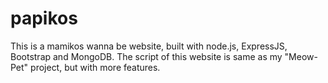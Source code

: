 # papikos

This is a mamikos wanna be website, built with node.js, ExpressJS, Bootstrap and MongoDB.
The script of this website is same as my "Meow-Pet" project, but with more features.
